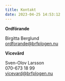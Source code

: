 ```yaml
---
title: Kontakt
date: 2023-04-25 14:53:12
---
```


**Ordförande**

Birgitta Berglund  
<ordforande@brfplogen.nu>

**Vicevärd**

Sven-Olov Larsson  
070-673 18 99  
<vicevard@brfplogen.nu>